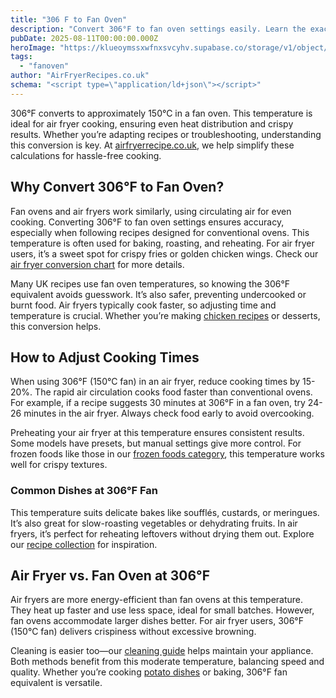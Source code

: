 ```yaml
---
title: "306 F to Fan Oven"
description: "Convert 306°F to fan oven settings easily. Learn the exact temperature and how it impacts air fryer cooking for perfect results every time."
pubDate: 2025-08-11T00:00:00.000Z
heroImage: "https://klueoymssxwfnxsvcyhv.supabase.co/storage/v1/object/public/md/306-f-to-fan-oven-a1fe8f2b.png"
tags:
  - "fanoven"
author: "AirFryerRecipes.co.uk"
schema: "<script type=\"application/ld+json\"></script>"
---
```


<p>306°F converts to approximately 150°C in a fan oven. This temperature is ideal for air fryer cooking, ensuring even heat distribution and crispy results. Whether you’re adapting recipes or troubleshooting, understanding this conversion is key. At <a href=https://www.airfryerrecipe.co.uk>airfryerrecipe.co.uk</a>, we help simplify these calculations for hassle-free cooking.</p>

<h2>Why Convert 306°F to Fan Oven?</h2>
<p>Fan ovens and air fryers work similarly, using circulating air for even cooking. Converting 306°F to fan oven settings ensures accuracy, especially when following recipes designed for conventional ovens. This temperature is often used for baking, roasting, and reheating. For air fryer users, it’s a sweet spot for crispy fries or golden chicken wings. Check our <a href=https://www.airfryerrecipe.co.uk/air-fryer-conversion-chart>air fryer conversion chart</a> for more details.</p>

<p>Many UK recipes use fan oven temperatures, so knowing the 306°F equivalent avoids guesswork. It’s also safer, preventing undercooked or burnt food. Air fryers typically cook faster, so adjusting time and temperature is crucial. Whether you’re making <a href=https://www.airfryerrecipe.co.uk/recipe-category/chicken>chicken recipes</a> or desserts, this conversion helps.</p>

<h2>How to Adjust Cooking Times</h2>
<p>When using 306°F (150°C fan) in an air fryer, reduce cooking times by 15-20%. The rapid air circulation cooks food faster than conventional ovens. For example, if a recipe suggests 30 minutes at 306°F in a fan oven, try 24-26 minutes in the air fryer. Always check food early to avoid overcooking.</p>

<p>Preheating your air fryer at this temperature ensures consistent results. Some models have presets, but manual settings give more control. For frozen foods like those in our <a href=https://www.airfryerrecipe.co.uk/recipe-category/frozen-foods>frozen foods category</a>, this temperature works well for crispy textures.</p>

<h3>Common Dishes at 306°F Fan</h3>
<p>This temperature suits delicate bakes like soufflés, custards, or meringues. It’s also great for slow-roasting vegetables or dehydrating fruits. In air fryers, it’s perfect for reheating leftovers without drying them out. Explore our <a href=https://www.airfryerrecipe.co.uk/recipes>recipe collection</a> for inspiration.</p>

<h2>Air Fryer vs. Fan Oven at 306°F</h2>
<p>Air fryers are more energy-efficient than fan ovens at this temperature. They heat up faster and use less space, ideal for small batches. However, fan ovens accommodate larger dishes better. For air fryer users, 306°F (150°C fan) delivers crispiness without excessive browning.</p>

<p>Cleaning is easier too—our <a href=https://www.airfryerrecipe.co.uk/air-fryer-cleaner>cleaning guide</a> helps maintain your appliance. Both methods benefit from this moderate temperature, balancing speed and quality. Whether you’re cooking <a href=https://www.airfryerrecipe.co.uk/recipe-category/potatoes>potato dishes</a> or baking, 306°F fan equivalent is versatile.</p>